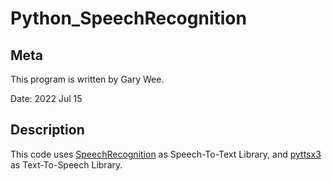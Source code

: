 # Python_SpeechRecognition

## Meta
This program is written by Gary Wee.

Date: 2022 Jul 15

## Description
This code uses [SpeechRecognition](https://pypi.org/project/SpeechRecognition/) as Speech-To-Text Library, and [pyttsx3](https://pypi.org/project/pyttsx3/) as Text-To-Speech Library.
